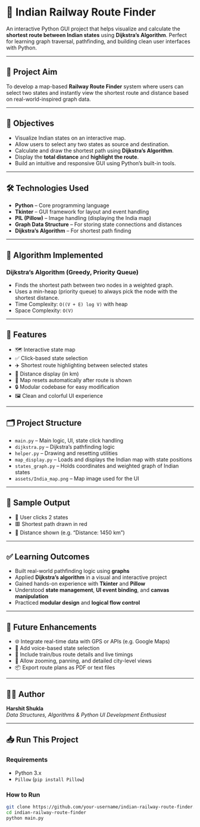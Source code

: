 # 🚆 Indian Railway Route Finder

An interactive Python GUI project that helps visualize and calculate the **shortest route between Indian states** using **Dijkstra’s Algorithm**. Perfect for learning graph traversal, pathfinding, and building clean user interfaces with Python.

---

## 📌 Project Aim

To develop a map-based **Railway Route Finder** system where users can select two states and instantly view the shortest route and distance based on real-world-inspired graph data.

---

## 🎯 Objectives

- Visualize Indian states on an interactive map.
- Allow users to select any two states as source and destination.
- Calculate and draw the shortest path using **Dijkstra’s Algorithm**.
- Display the **total distance** and **highlight the route**.
- Build an intuitive and responsive GUI using Python’s built-in tools.

---

## 🛠️ Technologies Used

- **Python** – Core programming language
- **Tkinter** – GUI framework for layout and event handling
- **PIL (Pillow)** – Image handling (displaying the India map)
- **Graph Data Structure** – For storing state connections and distances
- **Dijkstra’s Algorithm** – For shortest path finding

---

## 🧠 Algorithm Implemented

### Dijkstra’s Algorithm (Greedy, Priority Queue)

- Finds the shortest path between two nodes in a weighted graph.
- Uses a min-heap (priority queue) to always pick the node with the shortest distance.
- Time Complexity: `O((V + E) log V)` with heap
- Space Complexity: `O(V)`

---

## 🧪 Features

- 🗺️ Interactive state map
- ✅ Click-based state selection
- ✈️ Shortest route highlighting between selected states
- 🔢 Distance display (in km)
- 🔄 Map resets automatically after route is shown
- 🔒 Modular codebase for easy modification
- 🖼️ Clean and colorful UI experience

---

## 🗂️ Project Structure

- `main.py` – Main logic, UI, state click handling
- `dijkstra.py` – Dijkstra’s pathfinding logic
- `helper.py` – Drawing and resetting utilities
- `map_display.py` – Loads and displays the Indian map with state positions
- `states_graph.py` – Holds coordinates and weighted graph of Indian states
- `assets/India_map.png` – Map image used for the UI

---

## 📸 Sample Output

- 🔵 User clicks 2 states
- 🟥 Shortest path drawn in red
- 📏 Distance shown (e.g. “Distance: 1450 km”)

---

## ✅ Learning Outcomes

- Built real-world pathfinding logic using **graphs**
- Applied **Dijkstra’s algorithm** in a visual and interactive project
- Gained hands-on experience with **Tkinter** and **Pillow**
- Understood **state management**, **UI event binding**, and **canvas manipulation**
- Practiced **modular design** and **logical flow control**

---

## 🔮 Future Enhancements

- 🌐 Integrate real-time data with GPS or APIs (e.g. Google Maps)
- 🎤 Add voice-based state selection
- 💬 Include train/bus route details and live timings
- 📍 Allow zooming, panning, and detailed city-level views
- 📦 Export route plans as PDF or text files

---

## 👨‍💻 Author

**Harshit Shukla**  
_Data Structures, Algorithms & Python UI Development Enthusiast_

---

## 📥 Run This Project

### Requirements

- Python 3.x
- `Pillow` (`pip install Pillow`)

### How to Run

```bash
git clone https://github.com/your-username/indian-railway-route-finder.git
cd indian-railway-route-finder
python main.py
